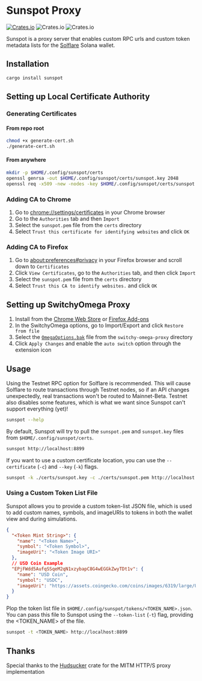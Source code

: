# Sunspot Proxy
[![Crates.io](https://img.shields.io/crates/v/sunspot)](https://crates.io/crates/sunspot) 
![Crates.io](https://img.shields.io/crates/l/sunspot) 
![Crates.io](https://img.shields.io/crates/d/sunspot)

Sunspot is a proxy server that enables custom RPC urls and custom token metadata lists for
the [Solflare](https://solflare.com) Solana wallet.

## Installation

```bash
cargo install sunspot
```

## Setting up Local Certificate Authority

### Generating Certificates

#### From repo root

```bash
chmod +x generate-cert.sh
./generate-cert.sh
```

#### From anywhere

```bash
mkdir -p $HOME/.config/sunspot/certs
openssl genrsa -out $HOME/.config/sunspot/certs/sunspot.key 2048
openssl req -x509 -new -nodes -key $HOME/.config/sunspot/certs/sunspot.key -sha256 -days 1825 -out $HOME/.config/sunspot/certs/sunspot.pem
```

### Adding CA to Chrome

1. Go to <chrome://settings/certificates> in your Chrome browser
2. Go to the `Authorities` tab and then `Import`
3. Select the `sunspot.pem` file from the `certs` directory
4. Select `Trust this certificate for identifying websites` and click `OK`

### Adding CA to Firefox

1. Go to <about:preferences#privacy> in your Firefox browser and scroll down to `Certificates`
2. Click `View Certificates`, go to the `Authorities` tab, and then click `Import`
3. Select the `sunspot.pem` file from the `certs` directory
4. Select `Trust this CA to identify websites.` and click `OK`

## Setting up SwitchyOmega Proxy


1. Install from the [Chrome Web Store](https://chrome.google.com/webstore/detail/padekgcemlokbadohgkifijomclgjgif) or
   [Firefox Add-ons](https://addons.mozilla.org/en-US/firefox/addon/switchyomega/)
2. In the SwitchyOmega options, go to Import/Export and click `Restore from file`
3. Select the [`OmegaOptions.bak`](./switchy-omega-proxy/OmegaOptions.bak) file from the `switchy-omega-proxy` directory
4. Click `Apply Changes` and enable the `auto switch` option through the extension icon

## Usage

Using the Testnet RPC option for Solflare is recommended. This will cause Solflare to route transactions through Testnet nodes,
so if an API changes unexpectedly, real transactions won't be routed to Mainnet-Beta. Testnet also disables some features, 
which is what we want since Sunspot can't support everything (yet)! 

```bash
sunspot --help
```

By default, Sunspot will try to pull the `sunspot.pem` and `sunspot.key` files from `$HOME/.config/sunspot/certs`. 

```bash
sunspot http://localhost:8899
```

If you want to use a custom certificate location, you can use the `--certificate` (`-c`) and `--key` (`-k`) flags.

```bash
sunspot -k ./certs/sunspot.key -c ./certs/sunspot.pem http://localhost:8899
```

### Using a Custom Token List File

Sunspot allows you to provide a custom token-list JSON file, which is used to add custom names, symbols, and imageURIs
to tokens in both the wallet view and during simulations.


```json
{
  "<Token Mint String>": {
    "name": "<Token Name>",
    "symbol": "<Token Symbol>",
    "imageUri": "<Token Image URI>"
  },
  // USD Coin Example
  "EPjFWdd5AufqSSqeM2qN1xzybapC8G4wEGGkZwyTDt1v": {
    "name": "USD Coin",
    "symbol": "USDC",
    "imageUri": "https://assets.coingecko.com/coins/images/6319/large/USD_Coin_icon.png?1547042389"
  }
}
```

Plop the token list file in `$HOME/.config/sunspot/tokens/<TOKEN_NAME>.json`. 
You can pass this file to Sunspot using the `--token-list` (`-t`) flag, providing the <TOKEN_NAME> of the file. 

```bash
sunspot -t <TOKEN_NAME> http://localhost:8899
```

## Thanks

Special thanks to the [Hudsucker](https://github.com/omjadas/hudsucker) crate for the MITM HTTP/S proxy implementation